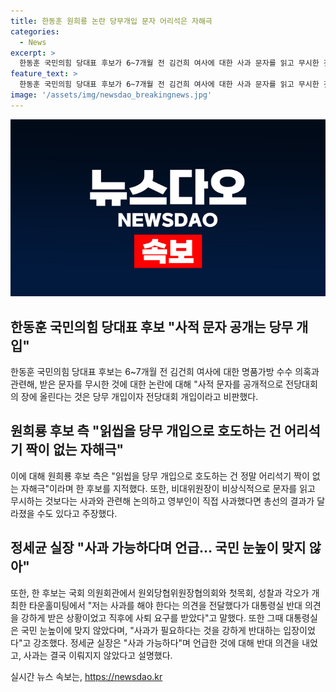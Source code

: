 ```yaml
---
title: 한동훈 원희룡 논란 당무개입 문자 어리석은 자해극
categories:
  - News
excerpt: >
  한동훈 국민의힘 당대표 후보가 6~7개월 전 김건희 여사에 대한 사과 문자를 읽고 무시한 것을 비난받고 있다. 그는 해당 문자가 전당대회에 개입을 막기 위한 것으로 해석했으며, 사과에 반대한 대통령실을 비판했다. 이에 원희룡 후보 측은 읽씹을 당무 개입이라고 비난하면서 공세를 이어갔다. 동시에 원 후보 측은 비대위원장이 당의 주인이냐는 의문을 제기하며 대응했다.
feature_text: >
  한동훈 국민의힘 당대표 후보가 6~7개월 전 김건희 여사에 대한 사과 문자를 읽고 무시한 것을 비난받고 있다. 그는 해당 문자가 전당대회에 개입을 막기 위한 것으로 해석했으며, 사과에 반대한 대통령실을 비판했다. 이에 원희룡 후보 측은 읽씹을 당무 개입이라고 비난하면서 공세를 이어갔다. 동시에 원 후보 측은 비대위원장이 당의 주인이냐는 의문을 제기하며 대응했다.
image: '/assets/img/newsdao_breakingnews.jpg'
---
```


<p><img src="/assets/img/newsdao_breakingnews.jpg" alt="bookingtag 속보" /></p>

<h2 data-ke-size="size26">한동훈 국민의힘 당대표 후보 "사적 문자 공개는 당무 개입"</h2>

<p data-ke-size="size16">한동훈 국민의힘 당대표 후보는 6~7개월 전 김건희 여사에 대한 명품가방 수수 의혹과 관련해, 받은 문자를 무시한 것에 대한 논란에 대해 "사적 문자를 공개적으로 전당대회의 장에 올린다는 것은 당무 개입이자 전당대회 개입이라고 비판했다.</p>

<h2 data-ke-size="size26">원희룡 후보 측 "읽씹을 당무 개입으로 호도하는 건 어리석기 짝이 없는 자해극"</h2>

<p data-ke-size="size16">이에 대해 원희룡 후보 측은 "읽씹을 당무 개입으로 호도하는 건 정말 어리석기 짝이 없는 자해극"이라며 한 후보를 지적했다. 또한, 비대위원장이 비상식적으로 문자를 읽고 무시하는 것보다는 사과와 관련해 논의하고 영부인이 직접 사과했다면 총선의 결과가 달라졌을 수도 있다고 주장했다.</p>

<h2 data-ke-size="size26">정세균 실장 "사과 가능하다며 언급… 국민 눈높이 맞지 않아"</h2>

<p data-ke-size="size16">또한, 한 후보는 국회 의원회관에서 원외당협위원장협의회와 첫목회, 성찰과 각오가 개최한 타운홀미팅에서 "저는 사과를 해야 한다는 의견을 전달했다가 대통령실 반대 의견을 강하게 받은 상황이었고 직후에 사퇴 요구를 받았다"고 말했다. 또한 그때 대통령실은 국민 눈높이에 맞지 않았다며, "사과가 필요하다는 것을 강하게 반대하는 입장이었다"고 강조했다. 정세균 실장은 "사과 가능하다"며 언급한 것에 대해 반대 의견을 내었고, 사과는 결국 이뤄지지 않았다고 설명했다.</p>
실시간 뉴스 속보는, <a href="https://newsdao.kr" rel="dofollow">https://newsdao.kr</a>


